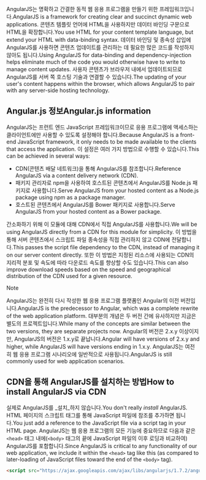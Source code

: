 <span data-ttu-id="072ab-101">AngularJS는 명확하고 간결한 동적 웹 응용 프로그램을 만들기 위한 프레임워크입니다.</span><span class="sxs-lookup"><span data-stu-id="072ab-101">AngularJS is a framework for creating clear and succinct dynamic web applications.</span></span> <span data-ttu-id="072ab-102">콘텐츠 템플릿 언어에 HTML을 사용하지만 데이터 바인딩 구문으로 HTML을 확장합니다.</span><span class="sxs-lookup"><span data-stu-id="072ab-102">You use HTML for your content template language, but extend your HTML with data-binding syntax.</span></span> <span data-ttu-id="072ab-103">데이터 바인딩 및 종속성 삽입에 AngularJS를 사용하면 콘텐츠 업데이트를 관리하는 데 필요한 많은 코드를 작성하지 않아도 됩니다.</span><span class="sxs-lookup"><span data-stu-id="072ab-103">Using AngularJS for data-binding and dependency-injection helps eliminate much of the code you would otherwise have to write to manage content updates.</span></span> <span data-ttu-id="072ab-104">사용자 콘텐츠가 브라우저 내에서 업데이트되므로 AngularJS를 서버 쪽 호스팅 기술과 연결할 수 있습니다.</span><span class="sxs-lookup"><span data-stu-id="072ab-104">The updating of your user's content happens within the browser, which allows AngularJS to pair with any server-side hosting technology.</span></span>

## <a name="angularjs-information"></a><span data-ttu-id="072ab-105">Angular.js 정보</span><span class="sxs-lookup"><span data-stu-id="072ab-105">Angular.js information</span></span>

<span data-ttu-id="072ab-106">AngularJS는 프런트 엔드 JavaScript 프레임워크이므로 응용 프로그램에 액세스하는 클라이언트에만 사용할 수 있도록 설정해야 합니다.</span><span class="sxs-lookup"><span data-stu-id="072ab-106">Because AngularJS is a front-end JavaScript framework, it only needs to be made available to the clients that access the application.</span></span> <span data-ttu-id="072ab-107">이 설정은 여러 가지 방법으로 수행할 수 있습니다.</span><span class="sxs-lookup"><span data-stu-id="072ab-107">This can be achieved in several ways:</span></span>

- <span data-ttu-id="072ab-108">CDN(콘텐츠 배달 네트워크)을 통해 AngularJS를 참조합니다.</span><span class="sxs-lookup"><span data-stu-id="072ab-108">Reference AngularJS via a content delivery network (CDN).</span></span>
- <span data-ttu-id="072ab-109">패키지 관리자로 npm을 사용하여 호스트된 콘텐츠에서 AngularJS를 Node.js 패키지로 사용합니다.</span><span class="sxs-lookup"><span data-stu-id="072ab-109">Serve AngularJS from your hosted content as a Node.js package using npm as a package manager.</span></span>
- <span data-ttu-id="072ab-110">호스트된 콘텐츠에서 AngularJS를 Bower 패키지로 사용합니다.</span><span class="sxs-lookup"><span data-stu-id="072ab-110">Serve AngularJS from your hosted content as a Bower package.</span></span>

<span data-ttu-id="072ab-111">간소화하기 위해 이 모듈에 대해 CDN에서 직접 AngularJS를 사용합니다.</span><span class="sxs-lookup"><span data-stu-id="072ab-111">We will be using AngularJS directly from a CDN for this module for simplicity.</span></span> <span data-ttu-id="072ab-112">이 방법을 통해 서버 콘텐츠에서 스크립트 파일 종속성을 직접 관리하지 않고 CDN에 전달합니다.</span><span class="sxs-lookup"><span data-stu-id="072ab-112">This passes the script file dependency to the CDN, instead of managing it on our server content directly.</span></span> <span data-ttu-id="072ab-113">또한 이 방법은 지정된 리소스에 사용되는 CDN의 지리적 분포 및 속도에 따라 다운로드 속도를 향상할 수도 있습니다.</span><span class="sxs-lookup"><span data-stu-id="072ab-113">This can also improve download speeds based on the speed and geographical distribution of the CDN used for a given resource.</span></span>

> [!NOTE]
> <span data-ttu-id="072ab-114">AngularJS는 완전히 다시 작성한 웹 응용 프로그램 플랫폼인 Angular의 이전 버전입니다.</span><span class="sxs-lookup"><span data-stu-id="072ab-114">AngularJS is the predecessor to Angular, which was a complete rewrite of the web application platform.</span></span> <span data-ttu-id="072ab-115">대부분의 개념은 두 버전 간에 유사하지만 지금은 별도의 프로젝트입니다.</span><span class="sxs-lookup"><span data-stu-id="072ab-115">While many of the concepts are similar between the two versions, they are separate projects now.</span></span> <span data-ttu-id="072ab-116">Angular의 버전은 2.x.y 이상이지만, AngularJS의 버전은 1.x.y로 끝납니다.</span><span class="sxs-lookup"><span data-stu-id="072ab-116">Angular will have versions of 2.x.y and higher, while AngularJS will have versions ending in 1.x.y.</span></span> <span data-ttu-id="072ab-117">AngularJS는 여전히 웹 응용 프로그램 시나리오에 일반적으로 사용됩니다.</span><span class="sxs-lookup"><span data-stu-id="072ab-117">AngularJS is still commonly used for web application scenarios.</span></span>

## <a name="how-to-install-angularjs-via-cdn"></a><span data-ttu-id="072ab-118">CDN을 통해 AngularJS를 설치하는 방법</span><span class="sxs-lookup"><span data-stu-id="072ab-118">How to install AngularJS via CDN</span></span>

<span data-ttu-id="072ab-119">실제로 AngularJS를 _설치_하지 않습니다.</span><span class="sxs-lookup"><span data-stu-id="072ab-119">You don't really _install_ AngularJS.</span></span> <span data-ttu-id="072ab-120">HTML 페이지의 스크립트 태그를 통해 JavaScript 파일에 참조를 추가하면 됩니다.</span><span class="sxs-lookup"><span data-stu-id="072ab-120">You just add a reference to the JavaScript file via a script tag in your HTML page.</span></span> <span data-ttu-id="072ab-121">AngularJS는 웹 응용 프로그램의 모든 기능에 중요하므로 다음과 같은 `<head>` 태그 내에(`<body>` 태그의 끝에 JavaScript 파일의 이후 로딩과 비교하여) AngularJS를 포함합니다.</span><span class="sxs-lookup"><span data-stu-id="072ab-121">Since AngularJS is critical to any functionality of our web application, we include it within the `<head>` tag like this (as compared to later-loading of JavaScript files toward the end of the `<body>` tag).</span></span>

```html
<script src="https://ajax.googleapis.com/ajax/libs/angularjs/1.7.2/angular.min.js"></script>
```
